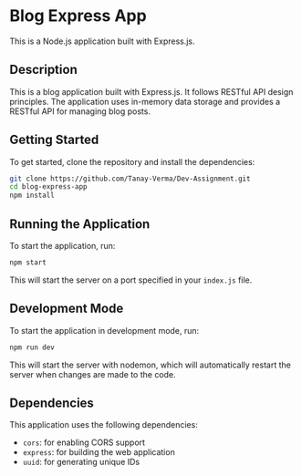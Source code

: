 # Blog Express App

This is a Node.js application built with Express.js.

## Description

This is a blog application built with Express.js. It follows RESTful API design principles. The application uses in-memory data storage and provides a RESTful API for managing blog posts.

## Getting Started

To get started, clone the repository and install the dependencies:

```bash
git clone https://github.com/Tanay-Verma/Dev-Assignment.git
cd blog-express-app
npm install
```

## Running the Application

To start the application, run:

```bash
npm start
```

This will start the server on a port specified in your `index.js` file.

## Development Mode

To start the application in development mode, run:

```bash
npm run dev
```

This will start the server with nodemon, which will automatically restart the server when changes are made to the code.

## Dependencies

This application uses the following dependencies:

* `cors`: for enabling CORS support
* `express`: for building the web application
* `uuid`: for generating unique IDs